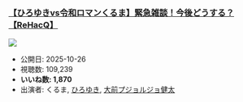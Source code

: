 ### [【ひろゆきvs令和ロマンくるま】緊急雑談！今後どうする？【ReHacQ】](https://www.youtube.com/watch?v=L-NsJjPlUig)
[![](https://img.youtube.com/vi/L-NsJjPlUig/sddefault.jpg)](https://www.youtube.com/watch?v=L-NsJjPlUig)
-   公開日: 2025-10-26
-   視聴数: 109,239
-   **いいね数: 1,870**
-   出演者: くるま, [ひろゆき](/rehacq_fan/people/ひろゆき "wikilink"), [大前プジョルジョ健太](/rehacq_fan/people/大前プジョルジョ健太 "wikilink")
